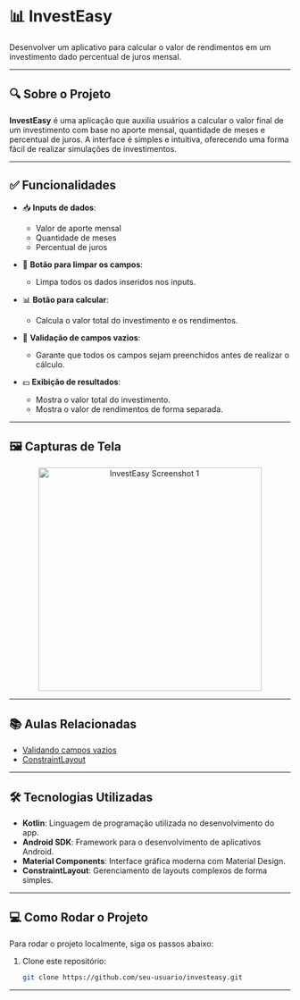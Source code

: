 # 📊 InvestEasy

Desenvolver um aplicativo para calcular o valor de rendimentos em um investimento dado percentual de juros mensal.

---

## 🔍 Sobre o Projeto

**InvestEasy** é uma aplicação que auxilia usuários a calcular o valor final de um investimento com base no aporte mensal, quantidade de meses e percentual de juros. A interface é simples e intuitiva, oferecendo uma forma fácil de realizar simulações de investimentos.

---

## ✅ Funcionalidades

- 📥 **Inputs de dados**:
  - Valor de aporte mensal
  - Quantidade de meses
  - Percentual de juros

- 🧹 **Botão para limpar os campos**:
  - Limpa todos os dados inseridos nos inputs.

- 📊 **Botão para calcular**:
  - Calcula o valor total do investimento e os rendimentos.

- 🚫 **Validação de campos vazios**:
  - Garante que todos os campos sejam preenchidos antes de realizar o cálculo.

- 💵 **Exibição de resultados**:
  - Mostra o valor total do investimento.
  - Mostra o valor de rendimentos de forma separada.

---

## 🖼️ Capturas de Tela

<p align="center">
  <img src="https://github.com/user-attachments/assets/a46bbc4d-5c75-4183-933b-ac327868afe3" alt="InvestEasy Screenshot 1" width="400"/>

</p>



---

## 📚 Aulas Relacionadas

- [Validando campos vazios](https://hotmart.com/pt-BR/club/devspace/products/3224287/content/2OMDVayY76?track=Mk7QGpx4yb&source=CLASS_MODULES_LIST)
- [ConstraintLayout](https://hotmart.com/pt-BR/club/devspace/products/3224287/content/x7Wj2bJ2e2?track=Mk7QGpx4yb&source=CLASS_MODULES_LIST)

---

## 🛠️ Tecnologias Utilizadas

- **Kotlin**: Linguagem de programação utilizada no desenvolvimento do app.
- **Android SDK**: Framework para o desenvolvimento de aplicativos Android.
- **Material Components**: Interface gráfica moderna com Material Design.
- **ConstraintLayout**: Gerenciamento de layouts complexos de forma simples.

---

## 💻 Como Rodar o Projeto

Para rodar o projeto localmente, siga os passos abaixo:

1. Clone este repositório:
   ```bash
   git clone https://github.com/seu-usuario/investeasy.git
****
